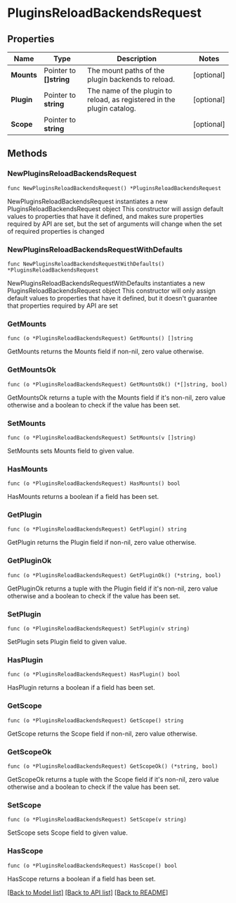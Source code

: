 # PluginsReloadBackendsRequest


## Properties

Name | Type | Description | Notes
------------ | ------------- | ------------- | -------------
**Mounts** | Pointer to **[]string** | The mount paths of the plugin backends to reload. | [optional] 
**Plugin** | Pointer to **string** | The name of the plugin to reload, as registered in the plugin catalog. | [optional] 
**Scope** | Pointer to **string** |  | [optional] 



## Methods


### NewPluginsReloadBackendsRequest

`func NewPluginsReloadBackendsRequest() *PluginsReloadBackendsRequest`

NewPluginsReloadBackendsRequest instantiates a new PluginsReloadBackendsRequest object
This constructor will assign default values to properties that have it defined,
and makes sure properties required by API are set, but the set of arguments
will change when the set of required properties is changed

### NewPluginsReloadBackendsRequestWithDefaults

`func NewPluginsReloadBackendsRequestWithDefaults() *PluginsReloadBackendsRequest`

NewPluginsReloadBackendsRequestWithDefaults instantiates a new PluginsReloadBackendsRequest object
This constructor will only assign default values to properties that have it defined,
but it doesn't guarantee that properties required by API are set


### GetMounts

`func (o *PluginsReloadBackendsRequest) GetMounts() []string`

GetMounts returns the Mounts field if non-nil, zero value otherwise.

### GetMountsOk

`func (o *PluginsReloadBackendsRequest) GetMountsOk() (*[]string, bool)`

GetMountsOk returns a tuple with the Mounts field if it's non-nil, zero value otherwise
and a boolean to check if the value has been set.

### SetMounts

`func (o *PluginsReloadBackendsRequest) SetMounts(v []string)`

SetMounts sets Mounts field to given value.


### HasMounts

`func (o *PluginsReloadBackendsRequest) HasMounts() bool`

HasMounts returns a boolean if a field has been set.




### GetPlugin

`func (o *PluginsReloadBackendsRequest) GetPlugin() string`

GetPlugin returns the Plugin field if non-nil, zero value otherwise.

### GetPluginOk

`func (o *PluginsReloadBackendsRequest) GetPluginOk() (*string, bool)`

GetPluginOk returns a tuple with the Plugin field if it's non-nil, zero value otherwise
and a boolean to check if the value has been set.

### SetPlugin

`func (o *PluginsReloadBackendsRequest) SetPlugin(v string)`

SetPlugin sets Plugin field to given value.


### HasPlugin

`func (o *PluginsReloadBackendsRequest) HasPlugin() bool`

HasPlugin returns a boolean if a field has been set.




### GetScope

`func (o *PluginsReloadBackendsRequest) GetScope() string`

GetScope returns the Scope field if non-nil, zero value otherwise.

### GetScopeOk

`func (o *PluginsReloadBackendsRequest) GetScopeOk() (*string, bool)`

GetScopeOk returns a tuple with the Scope field if it's non-nil, zero value otherwise
and a boolean to check if the value has been set.

### SetScope

`func (o *PluginsReloadBackendsRequest) SetScope(v string)`

SetScope sets Scope field to given value.


### HasScope

`func (o *PluginsReloadBackendsRequest) HasScope() bool`

HasScope returns a boolean if a field has been set.









[[Back to Model list]](../README.md#documentation-for-models) [[Back to API list]](../README.md#documentation-for-api-endpoints) [[Back to README]](../README.md)



